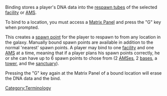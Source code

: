 Binding stores a player's DNA data into the [respawn
tubes](respawn_tube.md "wikilink") of the selected
[facility](facilities.md "wikilink") or [AMS](AMS.md "wikilink").

To bind to a location, you must access a [Matrix
Panel](Matrix_Panel.md "wikilink") and press the "G" key when prompted.

This creates a [spawn point](spawn_point.md "wikilink") for the player to
respawn to from any location in the galaxy. Manually bound spawn points
are available in addition to the normal 'nearest' spawn points. A player
may bind to one [facility](facilities.md "wikilink") and one
[AMS](AMS.md "wikilink") at a time, meaning that if a player plans his
spawn points correctly, he or she can have up to 6 spawn points to chose
from (2 [AMSes](AMS.md "wikilink"), 2 [bases](facilities.md "wikilink"), a
[tower](tower.md "wikilink"), and the [sanctuary](sanctuary.md "wikilink")).

Pressing the "G" key again at the Matrix Panel of a bound location will
erase the DNA data and the bind.

[Category:Terminology](Category:Terminology.md "wikilink")
